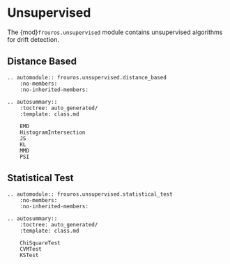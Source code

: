 # Unsupervised

The {mod}`frouros.unsupervised` module contains unsupervised algorithms for drift detection.

## Distance Based

```{eval-rst}
.. automodule:: frouros.unsupervised.distance_based
    :no-members:
    :no-inherited-members:
```

```{eval-rst}
.. autosummary::
    :toctree: auto_generated/
    :template: class.md

    EMD
    HistogramIntersection
    JS
    KL
    MMD
    PSI
```

## Statistical Test

```{eval-rst}
.. automodule:: frouros.unsupervised.statistical_test
    :no-members:
    :no-inherited-members:
```

```{eval-rst}
.. autosummary::
    :toctree: auto_generated/
    :template: class.md

    ChiSquareTest
    CVMTest
    KSTest
```